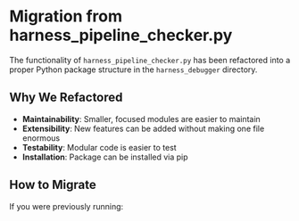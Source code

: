 # Migration from harness_pipeline_checker.py

The functionality of `harness_pipeline_checker.py` has been refactored into a proper Python package 
structure in the `harness_debugger` directory.

## Why We Refactored

- **Maintainability**: Smaller, focused modules are easier to maintain
- **Extensibility**: New features can be added without making one file enormous
- **Testability**: Modular code is easier to test
- **Installation**: Package can be installed via pip

## How to Migrate

If you were previously running: 